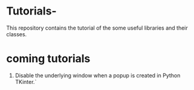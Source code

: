 # Tutorials-
This repository contains the tutorial of the some useful libraries and their classes.

# coming tutorials
1. Disable the underlying window when a popup is created in Python TKinter.`
